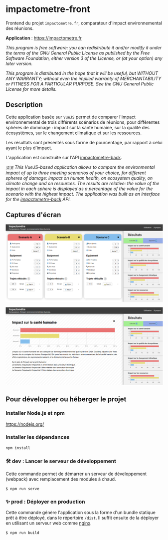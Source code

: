 # impactometre-front
Frontend du projet `impactometre.fr`, comparateur d'impact environnemental des réunions.

**Application** : https://impactometre.fr

_This program is free software: you can redistribute it and/or modify
it under the terms of the GNU General Public License as published by
the Free Software Foundation, either version 3 of the License, or
(at your option) any later version._

_This program is distributed in the hope that it will be useful,
but WITHOUT ANY WARRANTY; without even the implied warranty of
MERCHANTABILITY or FITNESS FOR A PARTICULAR PURPOSE.  See the
GNU General Public License for more details._

## Description

Cette application basée sur `VueJS` permet de comparer l'impact environnemental de trois différents scénarios de réunions, pour différentes sphères de dommage : impact sur la santé humaine, sur la qualité des écosystèmes, sur le changement climatique et sur les ressources.

Les résultats sont présentés sous forme de pourcentage, par rapport à celui ayant le plus d'impact.

L'application est construite sur l'API [impactometre-back](https://github.com/impactometre/impactometre-back).

_🇬🇧 This VueJS-based application allows to compare the environmental impact of up to three meeting scenarios of your choice, for different spheres of damage: impact on human health, on ecosystem quality, on climate change and on resources. The results are relative: the value of the impact in each sphere is displayed as a percentage of the value for the scenario with the highest impact. The application was built as an interface for the [impactometre-back](https://github.com/impactometre/impactometre-back) API._

## Captures d'écran

![](./screenshots/impactometre_screenshot_1.png)

![](./screenshots/impactometre_screenshot_2.png)

## Pour développer ou héberger le projet

### Installer Node.js et npm
https://nodejs.org/

### Installer les dépendances
```bash
npm install
```

### 🛠 dev : Lancer le serveur de développement
Cette commande permet de démarrer un serveur de développement (webpack) avec remplacement des modules à chaud.
```bash
$ npm run serve
```

### ✨ prod : Déployer en production
Cette commande génère l'application sous la forme d'un bundle statique prêt à être déployé, dans le répertoire `/dist`.
Il suffit ensuite de la déployer en utilisant un serveur web comme [nginx](https://cli.vuejs.org/guide/deployment.html#docker-nginx).
```bash
$ npm run build
```
